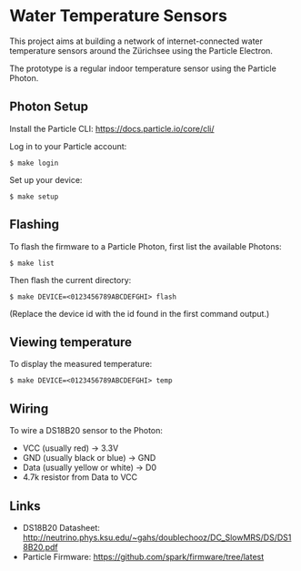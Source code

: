 # Water Temperature Sensors

This project aims at building a network of internet-connected water temperature
sensors around the Zürichsee using the Particle Electron.

The prototype is a regular indoor temperature sensor using the Particle Photon.


## Photon Setup

Install the Particle CLI: https://docs.particle.io/core/cli/

Log in to your Particle account:

    $ make login

Set up your device:

    $ make setup


## Flashing

To flash the firmware to a Particle Photon, first list the available Photons:

    $ make list

Then flash the current directory:

    $ make DEVICE=<0123456789ABCDEFGHI> flash

(Replace the device id with the id found in the first command output.)


## Viewing temperature

To display the measured temperature:

    $ make DEVICE=<0123456789ABCDEFGHI> temp


## Wiring

To wire a DS18B20 sensor to the Photon:

- VCC (usually red) -> 3.3V
- GND (usually black or blue) -> GND
- Data (usually yellow or white) -> D0
- 4.7k resistor from Data to VCC


## Links

- DS18B20 Datasheet: http://neutrino.phys.ksu.edu/~gahs/doublechooz/DC_SlowMRS/DS/DS18B20.pdf
- Particle Firmware: https://github.com/spark/firmware/tree/latest
